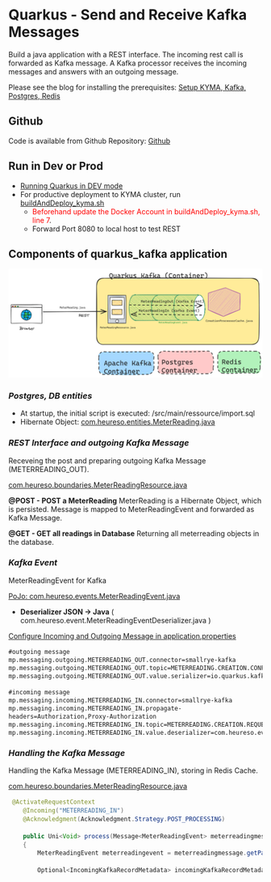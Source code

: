 # Quarkus - Send and Receive Kafka Messages
Build a java application with a REST interface. The incoming rest call is forwarded as Kafka message.
A Kafka processor receives the incoming messages and answers with an outgoing message.

Please see the blog for installing the prerequisites: [Setup KYMA, Kafka, Postgres, Redis](https://blogs.sap.com/2024/01/09/installing-kafka-and-postgres-on-kyma/)

## Github
Code is available from Github Repository: [Github](https://github.com/mizmauz/quarkus_kafka)

## Run in Dev or Prod
- [Running Quarkus in DEV mode](README_QUARKUS.md)
- For productive deployment to KYMA cluster, run [buildAndDeploy_kyma.sh](buildAndDeploy_kyma.sh)
  - <span style="color: red;">Beforehand update the Docker Account in buildAndDeploy_kyma.sh, line 7</span>.
  - Forward Port 8080 to local host to test REST

## Components of quarkus_kafka application

![Drawing](quarkus_kafka.png)
### *Postgres, DB entities*
  - At startup, the initial script is executed: /src/main/ressource/import.sql
  - Hibernate Object: [com.heureso.entities.MeterReading.java](./src/main/java/com/heureso/entities/MeterReading.java)

### *REST Interface and outgoing Kafka Message*
Receveing the post and preparing outgoing Kafka Message (METERREADING_OUT).

[com.heureso.boundaries.MeterReadingResource.java](./src/main/java/com/heureso/boundaries/MeterReadingResource.java)

**@POST - POST a MeterReading**
MeterReading is a Hibernate Object, which is persisted. Message is mapped to MeterReadingEvent and forwarded as Kafka Message.

**@GET - GET all readings in Database**
Returning all meterreading objects in the database.

### *Kafka Event*
MeterReadingEvent for Kafka

[PoJo: com.heureso.events.MeterReadingEvent.java](./src/main/java/com/heureso/events/MeterReadingEvent.java)

- **Deserializer JSON -> Java** ( com.heureso.event.MeterReadingEventDeserializer.java )


[Configure Incoming and Outgoing Message in application.properties](./src/main/resources/application.properties)


``` properties
#outgoing message
mp.messaging.outgoing.METERREADING_OUT.connector=smallrye-kafka
mp.messaging.outgoing.METERREADING_OUT.topic=METERREADING.CREATION.CONFIRMED
mp.messaging.outgoing.METERREADING_OUT.value.serializer=io.quarkus.kafka.client.serialization.ObjectMapperSerializer

#incoming message
mp.messaging.incoming.METERREADING_IN.connector=smallrye-kafka
mp.messaging.incoming.METERREADING_IN.propagate-headers=Authorization,Proxy-Authorization
mp.messaging.incoming.METERREADING_IN.topic=METERREADING.CREATION.REQUESTED
mp.messaging.incoming.METERREADING_IN.value.deserializer=com.heureso.events.MeterReadingEventDeserializer
```

### *Handling the Kafka Message*
Handling the Kafka Message (METERREADING_IN), storing in Redis Cache.

[com.heureso.boundaries.MeterReadingResource.java](./src/main/java/com/heureso/boundaries/CreationProcessorCache.java)

``` java
 @ActivateRequestContext
    @Incoming("METERREADING_IN")
    @Acknowledgment(Acknowledgment.Strategy.POST_PROCESSING)

    public Uni<Void> process(Message<MeterReadingEvent> meterreadingmessage)
    {
        MeterReadingEvent meterreadingevent = meterreadingmessage.getPayload();

        Optional<IncomingKafkaRecordMetadata> incomingKafkaRecordMetadata = meterreadingmessage.getMetadata(IncomingKafkaRecordMetadata.class);
```
